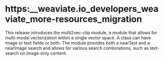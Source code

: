 # https:\_\_weaviate.io_developers_weaviate_more-resources_migration

This release introduces the multi2vec-clip module, a module that allows for multi-modal vectorization within a single vector space. A class can have image or text fields or both. The module provides both a nearText and a nearImage search and allows for various search combinations, such as text-search on image-only content.
